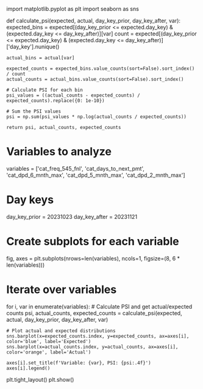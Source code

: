 import matplotlib.pyplot as plt
import seaborn as sns

def calculate_psi(expected, actual, day_key_prior, day_key_after, var):
    expected_bins = expected[(day_key_prior <= expected.day_key) & (expected.day_key <= day_key_after)][var]
    count = expected[(day_key_prior <= expected.day_key) & (expected.day_key <= day_key_after)]['day_key'].nunique()

    actual_bins = actual[var]

    expected_counts = expected_bins.value_counts(sort=False).sort_index() / count
    actual_counts = actual_bins.value_counts(sort=False).sort_index()

    # Calculate PSI for each bin
    psi_values = ((actual_counts - expected_counts) / expected_counts).replace({0: 1e-10})

    # Sum the PSI values
    psi = np.sum(psi_values * np.log(actual_counts / expected_counts))

    return psi, actual_counts, expected_counts

# Variables to analyze
variables = ['cat_freq_545_fnl', 'cat_days_to_next_pmt', 'cat_dpd_6_mnth_max', 'cat_dpd_5_mnth_max', 'cat_dpd_2_mnth_max']

# Day keys
day_key_prior = 20231023
day_key_after = 20231121

# Create subplots for each variable
fig, axes = plt.subplots(nrows=len(variables), ncols=1, figsize=(8, 6 * len(variables)))

# Iterate over variables
for i, var in enumerate(variables):
    # Calculate PSI and get actual/expected counts
    psi, actual_counts, expected_counts = calculate_psi(expected, actual, day_key_prior, day_key_after, var)

    # Plot actual and expected distributions
    sns.barplot(x=expected_counts.index, y=expected_counts, ax=axes[i], color='blue', label='Expected')
    sns.barplot(x=actual_counts.index, y=actual_counts, ax=axes[i], color='orange', label='Actual')

    axes[i].set_title(f'Variable: {var}, PSI: {psi:.4f}')
    axes[i].legend()

plt.tight_layout()
plt.show()

